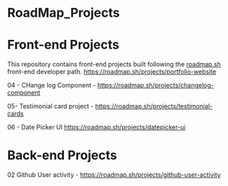 # RoadMap_Projects
# Front-end Projects 

This repository contains front-end projects built following the [roadmap.sh]([https://roadmap.sh/](https://roadmap.sh/projects/basic-html-website)) front-end developer path.
https://roadmap.sh/projects/portfolio-website


04 - CHange log Component - https://roadmap.sh/projects/changelog-component

05- Testimonial card project - https://roadmap.sh/projects/testimonial-cards

06 - Date Picker UI
https://roadmap.sh/projects/datepicker-ui

# Back-end Projects
02 Github User activity - https://roadmap.sh/projects/github-user-activity
